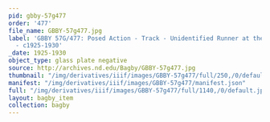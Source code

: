 ```yaml
---
pid: gbby-57g477
order: '477'
file_name: GBBY-57g477.jpg
label: 'GBBY 57G/477: Posed Action - Track - Unidentified Runner at the Starting Line
  - c1925-1930'
_date: 1925-1930
object_type: glass plate negative
source: http://archives.nd.edu/Bagby/GBBY-57g477.jpg
thumbnail: "/img/derivatives/iiif/images/GBBY-57g477/full/250,/0/default.jpg"
manifest: "/img/derivatives/iiif/images/GBBY-57g477/manifest.json"
full: "/img/derivatives/iiif/images/GBBY-57g477/full/1140,/0/default.jpg"
layout: bagby_item
collection: bagby
---
```

